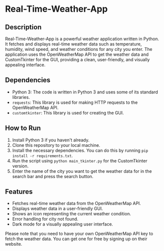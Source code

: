 # Real-Time-Weather-App

## Description
Real-Time-Weather-App is a powerful weather application written in Python. It fetches and displays real-time weather data such as temperature, humidity, wind speed, and weather conditions for any city you enter. The application uses the OpenWeatherMap API to get the weather data and CustomTkinter for the GUI, providing a clean, user-friendly, and visually appealing interface.

## Dependencies
- Python 3: The code is written in Python 3 and uses some of its standard libraries.
- `requests`: This library is used for making HTTP requests to the OpenWeatherMap API.
- `customtkinter`: This library is used for creating the GUI.

## How to Run
1. Install Python 3 if you haven't already.
2. Clone this repository to your local machine.
3. Install the necessary dependencies. You can do this by running `pip install -r requirements.txt`.
4. Run the script using `python main_tkinter.py` for the CustomTkinter version.
5. Enter the name of the city you want to get the weather data for in the search bar and press the search button.

## Features
- Fetches real-time weather data from the OpenWeatherMap API.
- Displays weather data in a user-friendly GUI.
- Shows an icon representing the current weather condition.
- Error handling for city not found.
- Dark mode for a visually appealing user interface.

Please note that you need to have your own OpenWeatherMap API key to fetch the weather data. You can get one for free by signing up on their website.
